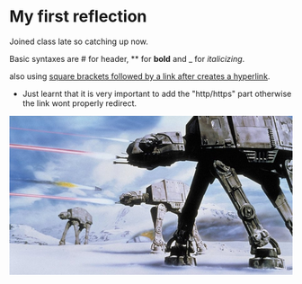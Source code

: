 # My first reflection

Joined class late so catching up now.

Basic syntaxes are # for header, ** for **bold** and _ for _italicizing_.

also using [square brackets followed by a link after creates a hyperlink](https://www.google.ca).

* Just learnt that it is very important to add the "http/https" part otherwise the link wont properly redirect.

![my typical username profile pic.](atat-walkers.jpg)
